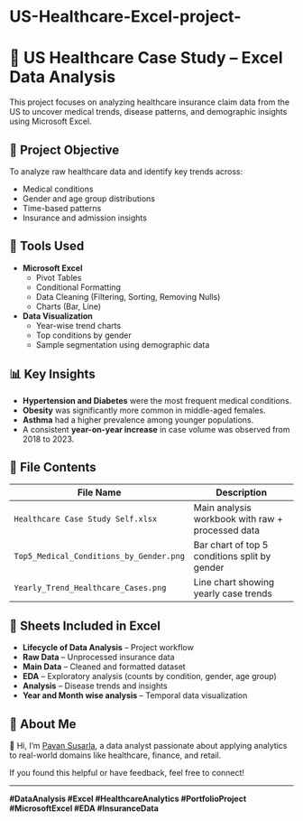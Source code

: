 # US-Healthcare-Excel-project-
# 🏥 US Healthcare Case Study – Excel Data Analysis

This project focuses on analyzing healthcare insurance claim data from the US to uncover medical trends, disease patterns, and demographic insights using Microsoft Excel.

## 📌 Project Objective

To analyze raw healthcare data and identify key trends across:
- Medical conditions
- Gender and age group distributions
- Time-based patterns
- Insurance and admission insights

## 🧰 Tools Used

- **Microsoft Excel**
  - Pivot Tables
  - Conditional Formatting
  - Data Cleaning (Filtering, Sorting, Removing Nulls)
  - Charts (Bar, Line)
- **Data Visualization**
  - Year-wise trend charts
  - Top conditions by gender
  - Sample segmentation using demographic data

## 📊 Key Insights

- **Hypertension and Diabetes** were the most frequent medical conditions.
- **Obesity** was significantly more common in middle-aged females.
- **Asthma** had a higher prevalence among younger populations.
- A consistent **year-on-year increase** in case volume was observed from 2018 to 2023.

## 📂 File Contents

| File Name                          | Description                                  |
|-----------------------------------|----------------------------------------------|
| `Healthcare Case Study Self.xlsx` | Main analysis workbook with raw + processed data |
| `Top5_Medical_Conditions_by_Gender.png` | Bar chart of top 5 conditions split by gender |
| `Yearly_Trend_Healthcare_Cases.png`     | Line chart showing yearly case trends        |

## 📁 Sheets Included in Excel

- **Lifecycle of Data Analysis** – Project workflow
- **Raw Data** – Unprocessed insurance data
- **Main Data** – Cleaned and formatted dataset
- **EDA** – Exploratory analysis (counts by condition, gender, age group)
- **Analysis** – Disease trends and insights
- **Year and Month wise analysis** – Temporal data visualization
## 📎 About Me

👋 Hi, I’m [Pavan Susarla](https://www.linkedin.com/in/pavan-susarla-7770b42a6/), a data analyst passionate about applying analytics to real-world domains like healthcare, finance, and retail.

If you found this helpful or have feedback, feel free to connect!

---

**#DataAnalysis #Excel #HealthcareAnalytics #PortfolioProject #MicrosoftExcel #EDA #InsuranceData**
